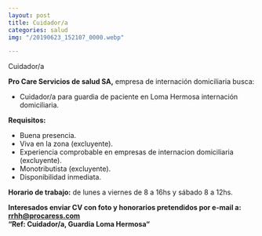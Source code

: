 ```yaml
---
layout: post
title: Cuidador/a
categories: salud
img: "/20190623_152107_0000.webp"

---
```

Cuidador/a

**Pro Care Servicios de salud SA,** empresa de internación domiciliaria busca:

* Cuidador/a para guardia de paciente en Loma Hermosa internación domiciliaria.

**Requisitos:**

* Buena presencia.
* Viva en la zona (excluyente).
* Experiencia comprobable en empresas de internacion domiciliaria (excluyente).
* Monotributista (excluyente).
* Disponibilidad inmediata.

**Horario de trabajo:** de lunes a viernes de 8 a 16hs y sábado 8 a 12hs.

**Interesados enviar CV con foto y honorarios pretendidos por e-mail a: rrhh@procaress.com  
“Ref: Cuidador/a, Guardia Loma Hermosa“**